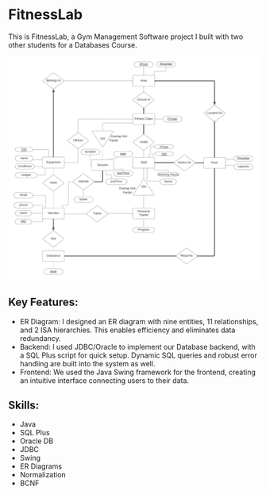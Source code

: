 # FitnessLab

This is FitnessLab, a Gym Management Software project I built with two other students for a Databases Course.

![](ER_Diagram.png)

## Key Features:

- ER Diagram: I designed an ER diagram with nine entities, 11 relationships, and 2 ISA hierarchies. This enables efficiency and eliminates data redundancy.
- Backend: I used JDBC/Oracle to implement our Database backend, with a SQL Plus script for quick setup. Dynamic SQL queries and robust error handling are built into the system as well.
- Frontend: We used the Java Swing framework for the frontend, creating an intuitive interface connecting users to their data.

## Skills:
- Java
- SQL Plus
- Oracle DB
- JDBC
- Swing
- ER Diagrams
- Normalization
- BCNF

